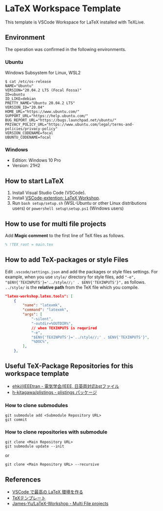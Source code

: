 # LaTeX Workspace Template

This template is VSCode Workspace for LaTeX installed with TeXLive.

## Environment

The operation was confirmed in the following environments.

### Ubuntu

Windows Subsystem for Linux, WSL2

```bash:version_infomation
$ cat /etc/os-release
NAME="Ubuntu"
VERSION="20.04.2 LTS (Focal Fossa)"
ID=ubuntu
ID_LIKE=debian
PRETTY_NAME="Ubuntu 20.04.2 LTS"
VERSION_ID="20.04"
HOME_URL="https://www.ubuntu.com/"
SUPPORT_URL="https://help.ubuntu.com/"
BUG_REPORT_URL="https://bugs.launchpad.net/ubuntu/"
PRIVACY_POLICY_URL="https://www.ubuntu.com/legal/terms-and-policies/privacy-policy"
VERSION_CODENAME=focal
UBUNTU_CODENAME=focal
```

### Windows

- Edition: Windows 10 Pro
- Version: 21H2

## How to start LaTeX

1. Install Visual Studio Code (VSCode).
2. Install [VSCode-extention: LaTeX Workshop](https://marketplace.visualstudio.com/items?itemName=James-Yu.latex-workshop).
3. Run `bash setup/setup.sh` (WSL-Ubuntu or other Linux distributions users) or `powershell setup\setup.ps1` (Windows users)

## How to use for multi file projects

Add **Magic comment** to the first line of TeX files as follows.

```tex
% !TEX root = main.tex
```

## How to add TeX-packages or style Files

Edit `.vscode/settings.json` and add the packages or style files settings. For example, when you use `style/` directory for style files, add `"-e", "$ENV{'TEXINPUTS'}='../style//;' . $ENV{'TEXINPUTS'}",` as follows. `../style/` is the **relative path** from the TeX file which you compile.

```json:settings.json
"latex-workshop.latex.tools": [
    {
        "name": "latexmk",
        "command": "latexmk",
        "args": [
            "-silent",
            "-outdir=%OUTDIR%",
            // when TEXINPUTS is requrired
            "-e",
            "$ENV{'TEXINPUTS'}='../style//;' . $ENV{'TEXINPUTS'}",
            "%DOC%",
        ],
    },
```

## Useful TeX-Package Repositories for this workspace template

- [ehki/jIEEEtran - 電気学会/IEEE, 日英両対応bstファイル](https://github.com/ehki/jIEEEtran)
- [h-kitagawa/plistings - plistings パッケージ](https://github.com/h-kitagawa/plistings)

### How to clone submodules

```bash:git-submodule-add
git submodule add <Submodule Repository URL>
git commit
```

### How to clone repositories with submodule

```bash:git-submodule-update
git clone <Main Repository URL>
git submodule update --init
```

or

```bash:git-clone-recursive
git clone <Main Repository URL> --recursive
```

## References

- [VSCode で最高の LaTeX 環境を作る](https://qiita.com/Gandats/items/d7718f12d71e688f3573)
- [TeXテンプレート](http://hooktail.org/computer/index.php?TeX%A5%C6%A5%F3%A5%D7%A5%EC%A1%BC%A5%C8)
- [James-Yu/LaTeX-Workshop - Multi File projects](https://github.com/James-Yu/LaTeX-Workshop/wiki/Compile#multi-file-projects)
